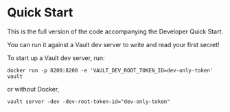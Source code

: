 # Quick Start

This is the full version of the code accompanying the Developer Quick Start.

You can run it against a Vault dev server to write and read your first secret!

To start up a Vault dev server, run:

```
docker run -p 8200:8200 -e 'VAULT_DEV_ROOT_TOKEN_ID=dev-only-token' vault
```

or without Docker,

```
vault server -dev -dev-root-token-id="dev-only-token"
```